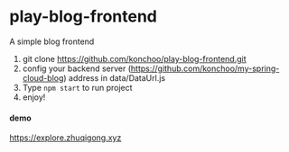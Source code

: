 # play-blog-frontend
A simple blog frontend

1. git clone https://github.com/konchoo/play-blog-frontend.git
2. config your backend server (https://github.com/konchoo/my-spring-cloud-blog) address in data/DataUrl.js
3. Type `npm start` to run project
4. enjoy!

#### demo
https://explore.zhuqigong.xyz
